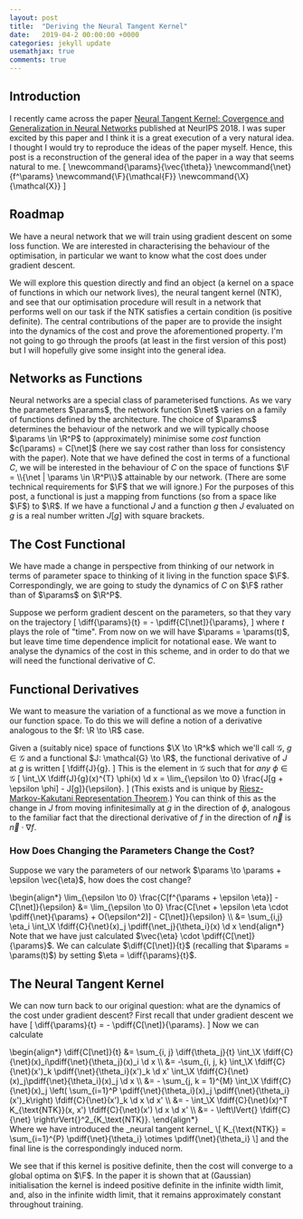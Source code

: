 ```yaml
---
layout: post
title:  "Deriving the Neural Tangent Kernel"
date:   2019-04-2 00:00:00 +0000
categories: jekyll update
usemathjax: true
comments: true
---
```

## Introduction
I recently came across the paper [Neural Tangent Kernel: Covergence and Generalization in Neural Networks](https://arxiv.org/abs/1806.07572) published at NeurIPS 2018. 
I was super excited by this paper and I think it is a great execution of a very natural idea.
I thought I would try to reproduce the ideas of the paper myself. 
Hence, this post is a reconstruction of the general idea of the paper in a way that seems natural to me.
\[
\newcommand{\params}{\vec{\theta}}
\newcommand{\net}{f^\params}
\newcommand{\F}{\mathcal{F}}
\newcommand{\X}{\mathcal{X}}
\]

## Roadmap
We have a neural network that we will train using gradient descent on some loss function.
We are interested in characterising the behaviour of the optimisation, in particular we want to know what the cost does under gradient descent.

We will explore this question directly and find an object (a kernel on a space of functions in which our network lives), the neural tangent kernel (NTK), and see that our optimisation procedure will result in a network that performs well on our task if the NTK satisfies a certain condition (is positive definite).
The central contributions of the paper are to provide the insight into the dynamics of the cost and prove the aforementioned property.
I'm not going to go through the proofs (at least in the first version of this post) but I will hopefully give some insight into the general idea.

## Networks as Functions
Neural networks are a special class of parameterised functions. 
As we vary the parameters $\params$, the network function $\net$ varies on a family of functions defined by the architecture. 
The choice of $\params$ determines the behaviour of the network and we will typically choose $\params \in \R^P$ to (approximately) minimise some _cost_ function $c(\params) = C[\net]$ (here we say cost rather than loss for consistency with the paper).
Note that we have defined the cost in terms of a functional $C$, we will be interested in the behaviour of $C$ on the space of functions $\F = \\{\net | \params \in \R^P\\}$ attainable by our network. (There are some technical requirements for $\F$ that we will ignore.)
For the purposes of this post, a functional is just a mapping from functions (so from a space like $\F$) to $\R$.
If we have a functional $J$ and a function $g$ then $J$ evaluated on $g$ is a real number written $J[g]$ with square brackets.

## The Cost Functional
We have made a change in perspective from thinking of our network in terms of parameter space to thinking of it living in the function space $\F$.
Correspondingly, we are going to study the dynamics of $C$ on $\F$ rather than of $\params$ on $\R^P$.

Suppose we perform gradient descent on the parameters, so that they vary on the trajectory
\[
\diff{\params}{t} = - \pdiff{C[\net]}{\params},
\]
where $t$ plays the role of "time".
From now on we will have $\params = \params(t)$, but leave time time dependence implicit for notational ease.
We want to analyse the dynamics of the cost in this scheme, and in order to do that we will need the functional derivative of $C$.

## Functional Derivatives
We want to measure the variation of a functional as we move a function in our function space.
To do this we will define a notion of a derivative analogous to the $f: \R \to \R$ case.

Given a (suitably nice) space of functions $\X \to \R^k$ which we'll call $\mathcal{G}$, $g \in \mathcal{G}$ and a functional $J: \mathcal{G} \to \R$, the functional derivative of $J$ at $g$ is written
\[
    \fdiff{J}{g}.
\]
This is the element in $\mathcal{G}$ such that for _any_ $\phi \in \mathcal{G}$
\[
   \int_\X \fdiff{J}{g}(x)^{T} \phi(x) \d x = \lim_{\epsilon \to 0} \frac{J[g + \epsilon \phi] - J[g]}{\epsilon}.
\]
(This exists and is unique by [Riesz-Markov-Kakutani Representation Theorem](https://en.wikipedia.org/wiki/Riesz-Markov-Kakutani_representation_theorem).)
You can think of this as the change in $J$ from moving infinitesimally at $g$ in the direction of $\phi$, analogous to the familiar fact that the directional derivative of $f$ in the direction of $\vec{n}$ is $\vec{n}\cdot\nabla f$.

### How Does Changing the Parameters Change the Cost?
Suppose we vary the parameters of our network $\params \to \params + \epsilon \vec{\eta}$, how does the cost change?
<div>
\begin{align*}
   \lim_{\epsilon \to 0} \frac{C[f^{\params + \epsilon \eta}] - C[\net]}{\epsilon} 
   &= \lim_{\epsilon \to 0} \frac{C[\net + \epsilon \eta \cdot \pdiff{\net}{\params} + O(\epsilon^2)] - C[\net]}{\epsilon} \\
   &= \sum_{i,j} \eta_i \int_\X \fdiff{C}{\net}(x)_j \pdiff{\net_j}{\theta_i}(x) \d x
\end{align*}
</div>
Note that we have just calculated $\vec{\eta} \cdot \pdiff{C[\net]}{\params}$.
We can calculate $\diff{C[\net]}{t}$ (recalling that $\params = \params(t)$) by setting $\eta = \diff{\params}{t}$.

## The Neural Tangent Kernel
We can now turn back to our original question: what are the dynamics of the cost under gradient descent?
First recall that under gradient descent we have
\[
    \diff{\params}{t} = - \pdiff{C[\net]}{\params}.
\]
Now we can calculate

<div>
\begin{align*}
   \diff{C[\net]}{t} 
   &= \sum_{i, j} \diff{\theta_j}{t} \int_\X \fdiff{C}{\net}(x)_i\pdiff{\net}{\theta_j}(x)_i \d x \\
   &= -\sum_{i, j, k} \int_\X \fdiff{C}{\net}(x')_k  \pdiff{\net}{\theta_i}(x')_k \d x' \int_\X \fdiff{C}{\net}(x)_j\pdiff{\net}{\theta_i}(x)_j \d x \\
   &= - \sum_{j, k = 1}^{M} \int_\X \fdiff{C}{\net}(x)_j \left( \sum_{i=1}^P \pdiff{\net}{\theta_i}(x)_j \pdiff{\net}{\theta_i}(x')_k\right) \fdiff{C}{\net}(x')_k \d x \d x' \\
   &= - \int_\X \fdiff{C}{\net}(x)^T K_{\text{NTK}}(x, x') \fdiff{C}{\net}(x') \d x \d x' \\
   &= - \left\lVert{} \fdiff{C}{\net} \right\rVert{}^2_{K_\text{NTK}}.
\end{align*}
</div>
Where we have introduced the _neural tangent kernel_
\[
    K_{\text{NTK}} = \sum_{i=1}^{P} \pdiff{\net}{\theta_i} \otimes \pdiff{\net}{\theta_i}
\]
and the final line is the correspondingly induced norm.

We see that if this kernel is positive definite, then the cost will converge to a global optima on $\F$.
In the paper it is shown that at (Gaussian) initialisation the kernel is indeed positive definite in the infinite width limit, and, also in the infinite width limit, that it remains approximately constant throughout training.

